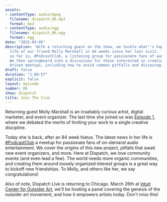 ```yaml
---
assets:
- contentType: audio/mpeg
  filename: dispatch_86.mp3
  format: mp3
- contentType: audio/ogg
  filename: dispatch_86.ogg
  format: ogg
date: "2015-03-05"
description: 'With a returning guest on the show, we tackle what''s happened in the
  life of our friend Molly Marshall in 84 weeks since her last visit. The latest news
  so far is, #PodcastClub, a listening group for passionate fans of audio entertainment.
  We then springboard into a discussion for those interested in creating other community
  driven meetups, including how to avoid common pitfalls and discouraging mistakes.'
draft: false
duration: "1:00:57"
explicit: false
layout: episode
number: 86
show: dispatch
title: Join The Club
---
```

Returning guest Molly Marshall is an insatiably curious artist, digital marketer, and event organizer. The last time she joined us was [Episode 1](http://nicholaswyoung.com/programs/dispatch/1), where we debated the merits of limiting your work to a single creative discipline.

Today she is back, after an 84 week hiatus. The latest news in her life is [#PodcastClub](https://twitter.com/hashtag/podcastclub) a meetup for passionate fans of on-demand audio entertainment. We cover the origins of this new project, pitfalls that await new event organizers, and more. Here at Dispatch, we love community events (and even lead a few). The world needs more organic communities, and creating them around loosely organized interest groups is a great way to kickoff new friendships. To Molly, and others like her, we say congratulations!

Also of note, Dispatch Live is returning to Chicago. March 26th at [Intuit Center for Outsider Art](https://www.facebook.com/events/645091565596602), we'll be hosting a panel covering the genesis of the outsider art movement, and how it empowers artists today. Don't miss this!